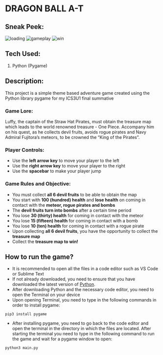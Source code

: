 # DRAGON BALL A-T 

## Sneak Peek:
![loading]("https://github.com/adiii3692/DragonBall_AT/assets/111661089/88437a7d-99d3-4989-9382-2b3aa7988a76")
![gameplay](https://user-images.githubusercontent.com/111661089/219258507-89486a13-a7f8-4800-982e-6735ac8bcc6a.jpeg)
![win](https://user-images.githubusercontent.com/111661089/219258814-2f2260f5-60d9-4e21-9aa4-08b986fd6e63.jpeg)


## Tech Used:
1. Python (Pygame)

## Description:
This project is a simple theme based adventure game created using the Python library pygame for my ICS3U1 final summative

### Game Lore:
Luffy, the captain of the Straw Hat Pirates, must obtain the treasure map which leads to the world renowned treasure - One Piece. Accompany him on his quest, as he collects devil fruits, avoids rogue pirates and Navy Admiral Fujitora’s meteors, to be crowned the “King of the Pirates”.

### Player Controls:
* Use the **left arrow key** to move your player to the left
* Use the **right arrow key** to move your player to the right
* Use the **spacebar** to make your player jump 

### Game Rules and Objective:
* You must collect **all 6 devil fruits** to be able to obtain the map
* You start with **100 (hundred) health** and **lose health** on coming in contact with the **meteor, rogue pirates and bombs**
* The **devil fruits turn into bombs** after a certain time period
* You lose **30 (thirty) health** for coming in contact with the meteor
* You lose **15 (fifteen) health** for coming in contact with a bomb
* You lose **10 (ten) health** for coming in contact with a rogue pirate
* Upon collecting **all 6 devil fruits**, you have the opportunity to collect the **treasure map**
* Collect the **treasure map to win!**

## How to run the game?
* It is recommended to open all the files in a code editor such as VS Code or Sublime Text
* If not already downloaded, you need to ensure that you have downloaded the latest version of [Python](https://www.python.org/downloads/).
* After downloading Python and the necessary code editor, you need to open the Terminal on your device
* Upon opening Terminal, you need to type in the following commands in order to install pygame:

```
pip3 install pygame
```

* After installing pygame, you need to go back to the code editor and open the terminal in the directory in which the files are located. After starting the terminal you need to type in the following command to run the game and wait for a pygame window to open:

```
python3 main.py
```
